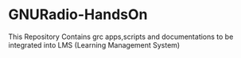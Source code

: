 # GNURadio-HandsOn
This Repository Contains grc apps,scripts and documentations to be integrated into LMS (Learning Management System)
